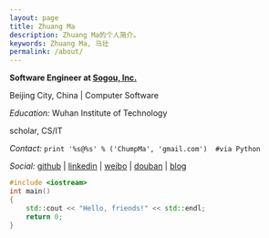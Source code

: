 ```yaml
---
layout: page
title: Zhuang Ma
description: Zhuang Ma的个人简介。
keywords: Zhuang Ma, 马壮
permalink: /about/
---
```


**Software Engineer at [Sogou, Inc.](http://www.sogou.com)**

Beijing City, China \| Computer Software
  
*Education:* Wuhan Institute of Technology

scholar, CS/IT

*Contact:* `print '%s@%s' % ('ChumpMa', 'gmail.com')  #via Python`

*Social:*  [github](http://github.com/mzlogin) \| [linkedin](http://www.linkedin.com/in/mazhuang) \| [weibo](http://weibo.com/mzlogin) \| [douban](http://www.douban.com/people/freedim/) \| [blog](http://mazhuang.org)
    
```c++
#include <iostream>
int main()
{
	std::cout << "Hello, friends!" << std::endl;
	return 0;
}
```
